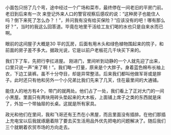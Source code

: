 
小面包只拐了几个弯，途中经过一个广场和菜市，最终停在一间老旧的平房门前。老旧到后来有一次
来登记外来人口的警官视察后感叹的说：“这种房子也能住人吗？倒下来死了怎么办？！”，并问我有没有给买保险？“应该没有的吧！哪有那么好？”，当时的我这么回答道。毕竟在地里干活给工友们喝的水也只是自来水而已啊。

眼前的这间屋子大概是30 平的瓦房，后面有用木头和绿色植物围起来的院子，和前面的房子差不多大。据政光说，它是以前户老板花几千块买下来的。


我们下了车，先把行李扛进屋。 刚进门，里间听到动静的一个人就先迎了出来，口里只说一声“来了啊！”。我们略一打量，原来是个大胖子。身着蓝色棉布长袖上衣，下边工装裤。虽不十分夺目，却是异常整洁。后来我们都叫他做军哥或是胖子。此时还只有他和另外一个小兄弟比我们先来了几天，住在最里间的大通铺。

能住人的地方有4个，带门的就两处。他们占了一处，我们看上了正对大门的一间小黑屋。里面只有两块用砖头垫起来的大木板，上面铺上席子之类的东西就是床了，外加一个带抽屉的长桌。这就是所有家具。  

政光和他们在里间，我和飞哥还有王杰在小黑屋，而且里面没有插排。在他们那插上充电宝以后我就琢磨着除了要去买生活用品外优先把电的问题解决了。随后我们三个就朝着农贸市场的方向走去。  










